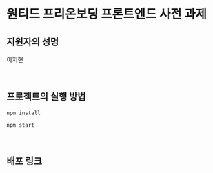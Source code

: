 # 원티드 프리온보딩 프론트엔드 사전 과제

## 지원자의 성명

이지현

<br>

## 프로젝트의 실행 방법

`npm install`

`npm start`

<br>

## 배포 링크
